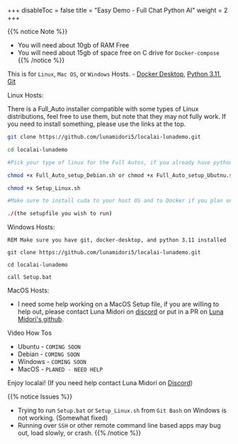 +++
disableToc = false
title = "Easy Demo - Full Chat Python AI"
weight = 2
+++

{{% notice Note %}}
- You will need about 10gb of RAM Free
- You will need about 15gb of space free on C drive for ``Docker-compose``
{{% /notice %}}

This is for `Linux`, `Mac OS`, or `Windows` Hosts. - [Docker Desktop](https://docs.docker.com/engine/install/), [Python 3.11](https://www.python.org/downloads/release/python-3110/), [Git](https://git-scm.com/book/en/v2/Getting-Started-Installing-Git)

Linux Hosts:

There is a Full_Auto installer compatible with some types of Linux distributions, feel free to use them, but note that they may not fully work. If you need to install something, please use the links at the top.

```bash
git clone https://github.com/lunamidori5/localai-lunademo.git

cd localai-lunademo

#Pick your type of linux for the Full Autos, if you already have python, docker, and docker-compose installed skip this chmod. But make sure you chmod the setup_linux file.

chmod +x Full_Auto_setup_Debian.sh or chmod +x Full_Auto_setup_Ubutnu.sh

chmod +x Setup_Linux.sh

#Make sure to install cuda to your host OS and to Docker if you plan on using GPU

./(the setupfile you wish to run)
```

Windows Hosts:

```batch
REM Make sure you have git, docker-desktop, and python 3.11 installed

git clone https://github.com/lunamidori5/localai-lunademo.git

cd localai-lunademo

call Setup.bat
```

MacOS Hosts: 
- I need some help working on a MacOS Setup file, if you are willing to help out, please contact Luna Midori on [discord](https://discord.com/channels/1096914990004457512/1099364883755171890/1147591145057157200) or put in a PR on [Luna Midori's github](https://github.com/lunamidori5/localai-lunademo).

Video How Tos 

- Ubuntu - ``COMING SOON``
- Debian - ``COMING SOON``
- Windows - ``COMING SOON``
- MacOS - ``PLANED - NEED HELP``

Enjoy localai! (If you need help contact Luna Midori on [Discord](https://discord.com/channels/1096914990004457512/1099364883755171890/1147591145057157200))

{{% notice Issues %}}
- Trying to run ``Setup.bat`` or ``Setup_Linux.sh`` from `Git Bash` on Windows is not working. (Somewhat fixed)
- Running over `SSH` or other remote command line based apps may bug out, load slowly, or crash.
{{% /notice %}}
